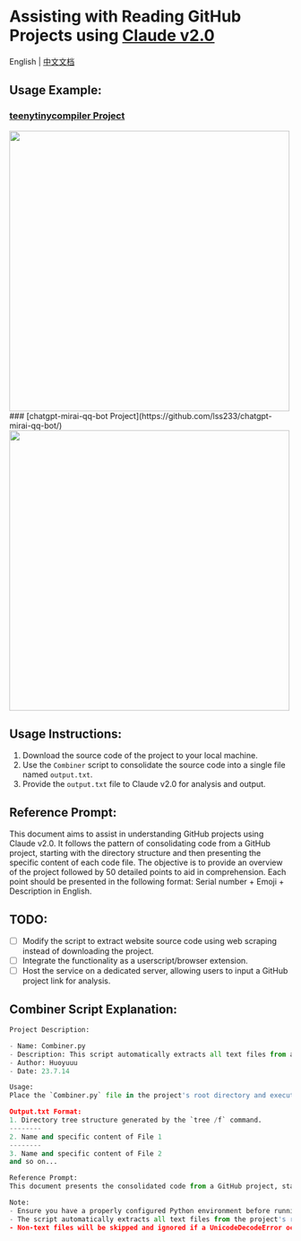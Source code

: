 # Assisting with Reading GitHub Projects using [Claude v2.0](https://claude.ai/)

English | [中文文档](./README_ZH.md)

## Usage Example:

### [teenytinycompiler Project](https://github.com/AZHenley/teenytinycompiler)
<img src="https://s2.loli.net/2023/07/15/SOgJ7UeiH9TPM5u.png" width="500">
### [chatgpt-mirai-qq-bot Project](https://github.com/lss233/chatgpt-mirai-qq-bot/)
<img src="https://s2.loli.net/2023/07/15/2T9K6rAgeH5Bvzi.png" width="500">

## Usage Instructions:
1. Download the source code of the project to your local machine.
2. Use the `Combiner` script to consolidate the source code into a single file named `output.txt`.
3. Provide the `output.txt` file to Claude v2.0 for analysis and output.

## Reference Prompt:
This document aims to assist in understanding GitHub projects using Claude v2.0. It follows the pattern of consolidating code from a GitHub project, starting with the directory structure and then presenting the specific content of each code file. The objective is to provide an overview of the project followed by 50 detailed points to aid in comprehension. Each point should be presented in the following format: Serial number + Emoji + Description in English.

## TODO:
- [ ] Modify the script to extract website source code using web scraping instead of downloading the project.
- [ ] Integrate the functionality as a userscript/browser extension.
- [ ] Host the service on a dedicated server, allowing users to input a GitHub project link for analysis.

## Combiner Script Explanation:
```python
Project Description:

- Name: Combiner.py
- Description: This script automatically extracts all text files from a project and consolidates their content into a file named `output.txt`.
- Author: Huoyuuu
- Date: 23.7.14

Usage:
Place the `Combiner.py` file in the project's root directory and execute `python Combiner.py` in the command line. The results will be saved in the `output.txt` file.

Output.txt Format:
1. Directory tree structure generated by the `tree /f` command.
--------
2. Name and specific content of File 1
--------
3. Name and specific content of File 2
and so on...

Reference Prompt:
This document presents the consolidated code from a GitHub project, starting with the directory structure and followed by the specific content of each code file. The goal is to understand the project better. Please provide an overall overview of the project followed by 50 specific points to aid in comprehension. Each point should be presented in the following format: Serial number + Emoji + Description in English.

Note:
- Ensure you have a properly configured Python environment before running the script.
- The script automatically extracts all text files from the project's root directory, excluding the `Combiner.py` file.
- Non-text files will be skipped and ignored if a UnicodeDecodeError occurs.
